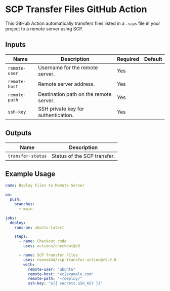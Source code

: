 # SCP Transfer Files GitHub Action

This GitHub Action automatically transfers files listed in a `.scps` file in your project to a remote server using SCP.

## Inputs

| Name          | Description                                   | Required | Default |
|---------------|-----------------------------------------------|----------|---------|
| `remote-user` | Username for the remote server.               | Yes      |         |
| `remote-host` | Remote server address.                       | Yes      |         |
| `remote-path` | Destination path on the remote server.        | Yes      |         |
| `ssh-key`     | SSH private key for authentication.           | Yes      |         |

## Outputs

| Name              | Description                       |
|-------------------|-----------------------------------|
| `transfer-status` | Status of the SCP transfer.       |

## Example Usage

```yaml
name: Deploy Files to Remote Server

on:
  push:
    branches:
      - main

jobs:
  deploy:
    runs-on: ubuntu-latest

    steps:
      - name: Checkout code
        uses: actions/checkout@v3

      - name: SCP Transfer Files
        uses: reene444/scp-transfer-action@v1.0.0
        with:
          remote-user: "ubuntu"
          remote-host: "ec2example.com"
          remote-path: "~/deploy/"
          ssh-key: "${{ secrets.SSH_KEY }}"
